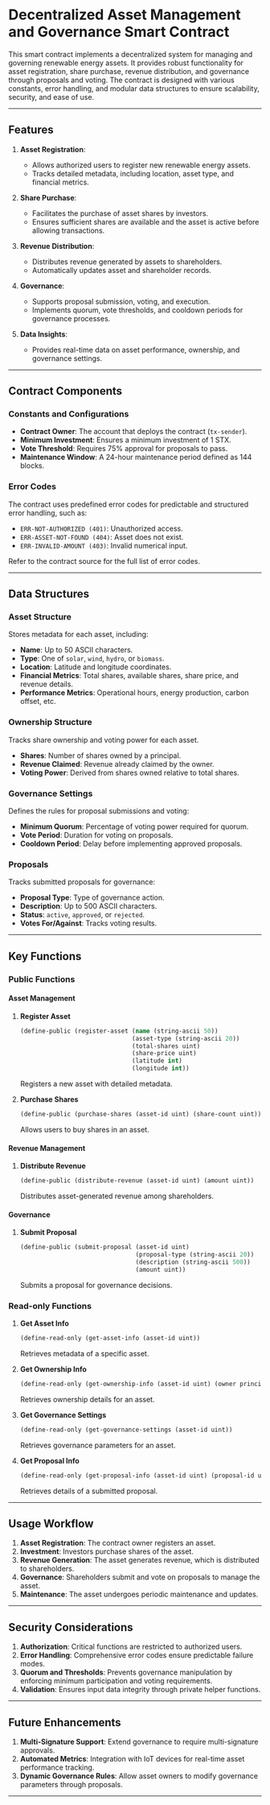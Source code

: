 # Decentralized Asset Management and Governance Smart Contract

This smart contract implements a decentralized system for managing and governing renewable energy assets. It provides robust functionality for asset registration, share purchase, revenue distribution, and governance through proposals and voting. The contract is designed with various constants, error handling, and modular data structures to ensure scalability, security, and ease of use.

---

## Features

1. **Asset Registration**:
   - Allows authorized users to register new renewable energy assets.
   - Tracks detailed metadata, including location, asset type, and financial metrics.

2. **Share Purchase**:
   - Facilitates the purchase of asset shares by investors.
   - Ensures sufficient shares are available and the asset is active before allowing transactions.

3. **Revenue Distribution**:
   - Distributes revenue generated by assets to shareholders.
   - Automatically updates asset and shareholder records.

4. **Governance**:
   - Supports proposal submission, voting, and execution.
   - Implements quorum, vote thresholds, and cooldown periods for governance processes.

5. **Data Insights**:
   - Provides real-time data on asset performance, ownership, and governance settings.

---

## Contract Components

### Constants and Configurations

- **Contract Owner**: The account that deploys the contract (`tx-sender`).
- **Minimum Investment**: Ensures a minimum investment of 1 STX.
- **Vote Threshold**: Requires 75% approval for proposals to pass.
- **Maintenance Window**: A 24-hour maintenance period defined as 144 blocks.

### Error Codes

The contract uses predefined error codes for predictable and structured error handling, such as:

- `ERR-NOT-AUTHORIZED (401)`: Unauthorized access.
- `ERR-ASSET-NOT-FOUND (404)`: Asset does not exist.
- `ERR-INVALID-AMOUNT (403)`: Invalid numerical input.

Refer to the contract source for the full list of error codes.

---

## Data Structures

### Asset Structure
Stores metadata for each asset, including:
- **Name**: Up to 50 ASCII characters.
- **Type**: One of `solar`, `wind`, `hydro`, or `biomass`.
- **Location**: Latitude and longitude coordinates.
- **Financial Metrics**: Total shares, available shares, share price, and revenue details.
- **Performance Metrics**: Operational hours, energy production, carbon offset, etc.

### Ownership Structure
Tracks share ownership and voting power for each asset.
- **Shares**: Number of shares owned by a principal.
- **Revenue Claimed**: Revenue already claimed by the owner.
- **Voting Power**: Derived from shares owned relative to total shares.

### Governance Settings
Defines the rules for proposal submissions and voting:
- **Minimum Quorum**: Percentage of voting power required for quorum.
- **Vote Period**: Duration for voting on proposals.
- **Cooldown Period**: Delay before implementing approved proposals.

### Proposals
Tracks submitted proposals for governance:
- **Proposal Type**: Type of governance action.
- **Description**: Up to 500 ASCII characters.
- **Status**: `active`, `approved`, or `rejected`.
- **Votes For/Against**: Tracks voting results.

---

## Key Functions

### Public Functions

#### Asset Management

1. **Register Asset**
   ```clojure
   (define-public (register-asset (name (string-ascii 50))
                                  (asset-type (string-ascii 20))
                                  (total-shares uint)
                                  (share-price uint)
                                  (latitude int)
                                  (longitude int))
   ```
   Registers a new asset with detailed metadata.

2. **Purchase Shares**
   ```clojure
   (define-public (purchase-shares (asset-id uint) (share-count uint))
   ```
   Allows users to buy shares in an asset.

#### Revenue Management

1. **Distribute Revenue**
   ```clojure
   (define-public (distribute-revenue (asset-id uint) (amount uint))
   ```
   Distributes asset-generated revenue among shareholders.

#### Governance

1. **Submit Proposal**
   ```clojure
   (define-public (submit-proposal (asset-id uint)
                                   (proposal-type (string-ascii 20))
                                   (description (string-ascii 500))
                                   (amount uint))
   ```
   Submits a proposal for governance decisions.

### Read-only Functions

1. **Get Asset Info**
   ```clojure
   (define-read-only (get-asset-info (asset-id uint))
   ```
   Retrieves metadata of a specific asset.

2. **Get Ownership Info**
   ```clojure
   (define-read-only (get-ownership-info (asset-id uint) (owner principal))
   ```
   Retrieves ownership details for an asset.

3. **Get Governance Settings**
   ```clojure
   (define-read-only (get-governance-settings (asset-id uint))
   ```
   Retrieves governance parameters for an asset.

4. **Get Proposal Info**
   ```clojure
   (define-read-only (get-proposal-info (asset-id uint) (proposal-id uint))
   ```
   Retrieves details of a submitted proposal.

---

## Usage Workflow

1. **Asset Registration**: The contract owner registers an asset.
2. **Investment**: Investors purchase shares of the asset.
3. **Revenue Generation**: The asset generates revenue, which is distributed to shareholders.
4. **Governance**: Shareholders submit and vote on proposals to manage the asset.
5. **Maintenance**: The asset undergoes periodic maintenance and updates.

---

## Security Considerations

1. **Authorization**: Critical functions are restricted to authorized users.
2. **Error Handling**: Comprehensive error codes ensure predictable failure modes.
3. **Quorum and Thresholds**: Prevents governance manipulation by enforcing minimum participation and voting requirements.
4. **Validation**: Ensures input data integrity through private helper functions.

---

## Future Enhancements

1. **Multi-Signature Support**: Extend governance to require multi-signature approvals.
2. **Automated Metrics**: Integration with IoT devices for real-time asset performance tracking.
3. **Dynamic Governance Rules**: Allow asset owners to modify governance parameters through proposals.

---

